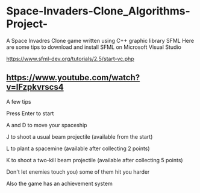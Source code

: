 # Space-Invaders-Clone_Algorithms-Project-

A Space Invadres Clone game written using C++ graphic library SFML
Here are some tips to download and install SFML on Microsoft Visual Studio

https://www.sfml-dev.org/tutorials/2.5/start-vc.php

https://www.youtube.com/watch?v=lFzpkvrscs4
---------------------------------------------------

A few tips

Press Enter to start

A and D to move your spaceship

J to shoot a usual beam projectile (available from the start)

L to plant a spacemine (available after collecting 2 points) 

K to shoot a two-kill beam projectile (available after collecting 5 points)

Don't let enemies touch you) some of them hit you harder


Also the game has an achievement system

